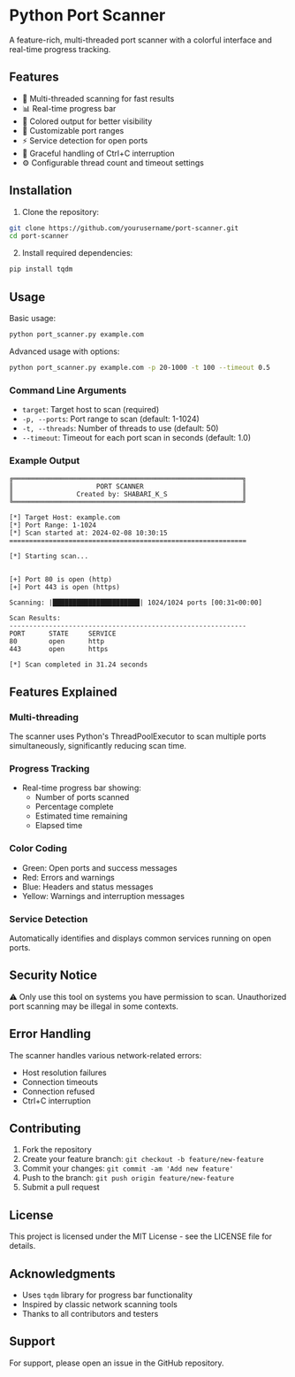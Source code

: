 # Python Port Scanner

A feature-rich, multi-threaded port scanner with a colorful interface and real-time progress tracking.

## Features

- 🚀 Multi-threaded scanning for fast results
- 📊 Real-time progress bar
- 🎨 Colored output for better visibility
- 🎯 Customizable port ranges
- ⚡ Service detection for open ports
- 🛑 Graceful handling of Ctrl+C interruption
- ⚙️ Configurable thread count and timeout settings

## Installation

1. Clone the repository:
```bash
git clone https://github.com/yourusername/port-scanner.git
cd port-scanner
```

2. Install required dependencies:
```bash
pip install tqdm
```

## Usage

Basic usage:
```bash
python port_scanner.py example.com
```

Advanced usage with options:
```bash
python port_scanner.py example.com -p 20-1000 -t 100 --timeout 0.5
```

### Command Line Arguments

- `target`: Target host to scan (required)
- `-p, --ports`: Port range to scan (default: 1-1024)
- `-t, --threads`: Number of threads to use (default: 50)
- `--timeout`: Timeout for each port scan in seconds (default: 1.0)

### Example Output

```
╔══════════════════════════════════════════════════════════╗
║                     PORT SCANNER                         ║
║                Created by: SHABARI_K_S                   ║
╚══════════════════════════════════════════════════════════╝

[*] Target Host: example.com
[*] Port Range: 1-1024
[*] Scan started at: 2024-02-08 10:30:15
============================================================

[*] Starting scan...


[+] Port 80 is open (http)
[+] Port 443 is open (https)

Scanning: |██████████████████████| 1024/1024 ports [00:31<00:00]

Scan Results:
------------------------------------------------------------
PORT      STATE     SERVICE
80        open      http
443       open      https

[*] Scan completed in 31.24 seconds
```

## Features Explained

### Multi-threading
The scanner uses Python's ThreadPoolExecutor to scan multiple ports simultaneously, significantly reducing scan time.

### Progress Tracking
- Real-time progress bar showing:
  - Number of ports scanned
  - Percentage complete
  - Estimated time remaining
  - Elapsed time

### Color Coding
- Green: Open ports and success messages
- Red: Errors and warnings
- Blue: Headers and status messages
- Yellow: Warnings and interruption messages

### Service Detection
Automatically identifies and displays common services running on open ports.

## Security Notice

⚠️ Only use this tool on systems you have permission to scan. Unauthorized port scanning may be illegal in some contexts.

## Error Handling

The scanner handles various network-related errors:
- Host resolution failures
- Connection timeouts
- Connection refused
- Ctrl+C interruption

## Contributing

1. Fork the repository
2. Create your feature branch: `git checkout -b feature/new-feature`
3. Commit your changes: `git commit -am 'Add new feature'`
4. Push to the branch: `git push origin feature/new-feature`
5. Submit a pull request

## License

This project is licensed under the MIT License - see the LICENSE file for details.

## Acknowledgments

- Uses `tqdm` library for progress bar functionality
- Inspired by classic network scanning tools
- Thanks to all contributors and testers

## Support

For support, please open an issue in the GitHub repository.
